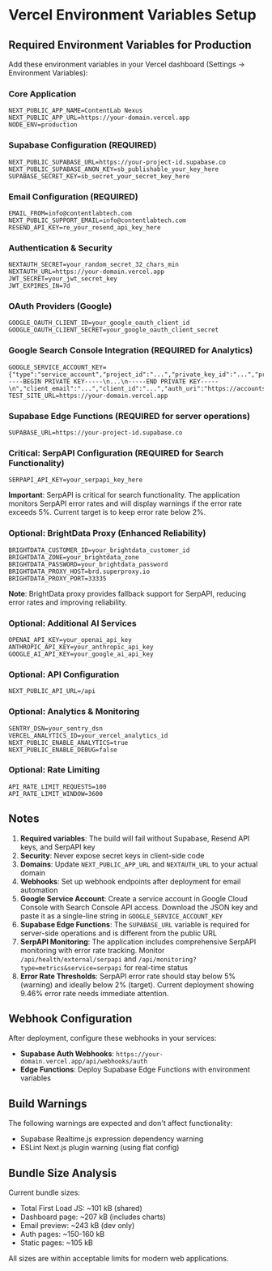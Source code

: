 # Vercel Environment Variables Setup

## Required Environment Variables for Production

Add these environment variables in your Vercel dashboard (Settings → Environment Variables):

### Core Application

```
NEXT_PUBLIC_APP_NAME=ContentLab Nexus
NEXT_PUBLIC_APP_URL=https://your-domain.vercel.app
NODE_ENV=production
```

### Supabase Configuration (REQUIRED)

```
NEXT_PUBLIC_SUPABASE_URL=https://your-project-id.supabase.co
NEXT_PUBLIC_SUPABASE_ANON_KEY=sb_publishable_your_key_here
SUPABASE_SECRET_KEY=sb_secret_your_secret_key_here
```

### Email Configuration (REQUIRED)

```
EMAIL_FROM=info@contentlabtech.com
NEXT_PUBLIC_SUPPORT_EMAIL=info@contentlabtech.com
RESEND_API_KEY=re_your_resend_api_key_here
```

### Authentication & Security

```
NEXTAUTH_SECRET=your_random_secret_32_chars_min
NEXTAUTH_URL=https://your-domain.vercel.app
JWT_SECRET=your_jwt_secret_key
JWT_EXPIRES_IN=7d
```

### OAuth Providers (Google)

```
GOOGLE_OAUTH_CLIENT_ID=your_google_oauth_client_id
GOOGLE_OAUTH_CLIENT_SECRET=your_google_oauth_client_secret
```

### Google Search Console Integration (REQUIRED for Analytics)

```
GOOGLE_SERVICE_ACCOUNT_KEY={"type":"service_account","project_id":"...","private_key_id":"...","private_key":"-----BEGIN PRIVATE KEY-----\n...\n-----END PRIVATE KEY-----\n","client_email":"...","client_id":"...","auth_uri":"https://accounts.google.com/o/oauth2/auth","token_uri":"https://oauth2.googleapis.com/token","auth_provider_x509_cert_url":"https://www.googleapis.com/oauth2/v1/certs","client_x509_cert_url":"..."}
TEST_SITE_URL=https://your-domain.vercel.app
```

### Supabase Edge Functions (REQUIRED for server operations)

```
SUPABASE_URL=https://your-project-id.supabase.co
```

### Critical: SerpAPI Configuration (REQUIRED for Search Functionality)

```
SERPAPI_API_KEY=your_serpapi_key_here
```

**Important**: SerpAPI is critical for search functionality. The application monitors SerpAPI error rates and will display warnings if the error rate exceeds 5%. Current target is to keep error rate below 2%.

### Optional: BrightData Proxy (Enhanced Reliability)

```
BRIGHTDATA_CUSTOMER_ID=your_brightdata_customer_id
BRIGHTDATA_ZONE=your_brightdata_zone
BRIGHTDATA_PASSWORD=your_brightdata_password
BRIGHTDATA_PROXY_HOST=brd.superproxy.io
BRIGHTDATA_PROXY_PORT=33335
```

**Note**: BrightData proxy provides fallback support for SerpAPI, reducing error rates and improving reliability.

### Optional: Additional AI Services

```
OPENAI_API_KEY=your_openai_api_key
ANTHROPIC_API_KEY=your_anthropic_api_key
GOOGLE_AI_API_KEY=your_google_ai_api_key
```

### Optional: API Configuration

```
NEXT_PUBLIC_API_URL=/api
```

### Optional: Analytics & Monitoring

```
SENTRY_DSN=your_sentry_dsn
VERCEL_ANALYTICS_ID=your_vercel_analytics_id
NEXT_PUBLIC_ENABLE_ANALYTICS=true
NEXT_PUBLIC_ENABLE_DEBUG=false
```

### Optional: Rate Limiting

```
API_RATE_LIMIT_REQUESTS=100
API_RATE_LIMIT_WINDOW=3600
```

## Notes

1. **Required variables**: The build will fail without Supabase, Resend API keys, and SerpAPI key
2. **Security**: Never expose secret keys in client-side code
3. **Domains**: Update `NEXT_PUBLIC_APP_URL` and `NEXTAUTH_URL` to your actual domain
4. **Webhooks**: Set up webhook endpoints after deployment for email automation
5. **Google Service Account**: Create a service account in Google Cloud Console with Search Console API access. Download the JSON key and paste it as a single-line string in `GOOGLE_SERVICE_ACCOUNT_KEY`
6. **Supabase Edge Functions**: The `SUPABASE_URL` variable is required for server-side operations and is different from the public URL
7. **SerpAPI Monitoring**: The application includes comprehensive SerpAPI monitoring with error rate tracking. Monitor `/api/health/external/serpapi` and `/api/monitoring?type=metrics&service=serpapi` for real-time status
8. **Error Rate Thresholds**: SerpAPI error rate should stay below 5% (warning) and ideally below 2% (target). Current deployment showing 9.46% error rate needs immediate attention.

## Webhook Configuration

After deployment, configure these webhooks in your services:

- **Supabase Auth Webhooks**: `https://your-domain.vercel.app/api/webhooks/auth`
- **Edge Functions**: Deploy Supabase Edge Functions with environment variables

## Build Warnings

The following warnings are expected and don't affect functionality:

- Supabase Realtime.js expression dependency warning
- ESLint Next.js plugin warning (using flat config)

## Bundle Size Analysis

Current bundle sizes:

- Total First Load JS: ~101 kB (shared)
- Dashboard page: ~207 kB (includes charts)
- Email preview: ~243 kB (dev only)
- Auth pages: ~150-160 kB
- Static pages: ~105 kB

All sizes are within acceptable limits for modern web applications.
